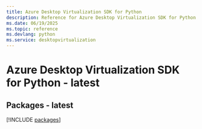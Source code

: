 ```yaml
---
title: Azure Desktop Virtualization SDK for Python
description: Reference for Azure Desktop Virtualization SDK for Python
ms.date: 06/19/2025
ms.topic: reference
ms.devlang: python
ms.service: desktopvirtualization
---
```

# Azure Desktop Virtualization SDK for Python - latest
## Packages - latest
[!INCLUDE [packages](desktop-virtualization-index.md)]
